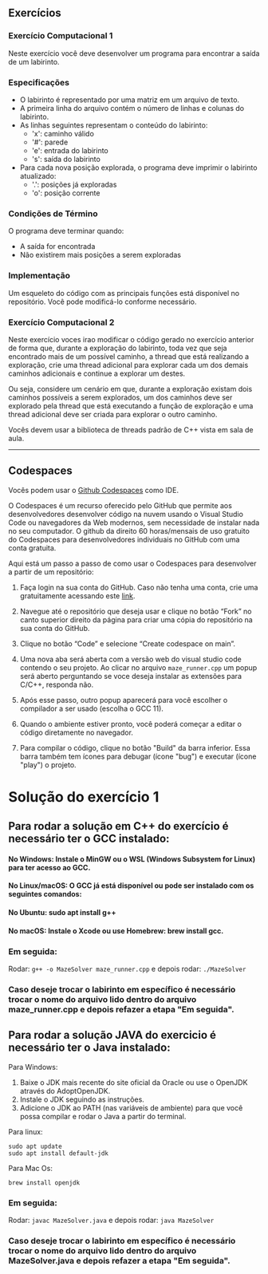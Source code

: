 ## Exercícios

### Exercício Computacional 1

Neste exercício você deve desenvolver um programa para encontrar a saída de um labirinto.

### Especificações

- O labirinto é representado por uma matriz em um arquivo de texto.
- A primeira linha do arquivo contém o número de linhas e colunas do labirinto.
- As linhas seguintes representam o conteúdo do labirinto:
  - 'x': caminho válido
  - '#': parede
  - 'e': entrada do labirinto
  - 's': saída do labirinto
- Para cada nova posição explorada, o programa deve imprimir o labirinto atualizado:
  - '.': posições já exploradas
  - 'o': posição corrente

### Condições de Término
O programa deve terminar quando:
- A saída for encontrada
- Não existirem mais posições a serem exploradas

### Implementação
Um esqueleto do código com as principais funções está disponível no repositório. Você pode modificá-lo conforme necessário.

### Exercício Computacional 2

Neste exercício voces irao modificar o código gerado no exercício anterior de forma que, durante a exploração do labirinto, toda vez que seja encontrado mais de um possível caminho, a thread que está realizando a exploração, crie uma thread adicional para explorar cada um dos demais caminhos adicionais e  continue a explorar um destes.

Ou seja, considere um cenário em que, durante a exploração existam dois caminhos possíveis a serem explorados, um dos caminhos deve ser explorado pela thread que está executando a função de exploração e uma thread adicional deve ser criada para explorar o outro caminho. 

Vocês devem usar a biblioteca de threads padrão de C++ vista em sala de aula.

---

## Codespaces

Vocês podem usar o [Github Codespaces](https://github.com/features/codespaces) como IDE.

O Codespaces é um recurso oferecido pelo GitHub que permite aos desenvolvedores desenvolver código na nuvem usando o Visual Studio Code ou navegadores da Web modernos, sem necessidade de instalar nada no seu computador. O github da direito 60 horas/mensais de uso gratuito do Codespaces para desenvolvedores individuais no GitHub com uma conta gratuita.

Aqui está um passo a passo de como usar o Codespaces para desenvolver a partir de um repositório:

1. Faça login na sua conta do GitHub. Caso não tenha uma conta, crie uma gratuitamente acessando este [link](https://github.com/join). 

2. Navegue até o repositório que deseja usar e clique no botão “Fork” no canto superior direito da página para criar uma cópia do repositório na sua conta do GitHub.

3. Clique no botão “Code” e selecione “Create codespace on main”.

4. Uma nova aba será aberta com a versão web do visual studio code contendo o seu projeto. Ao clicar no arquivo `maze_runner.cpp` um popup será aberto perguntando se voce deseja instalar as extensões para C/C++, responda não.

5. Após esse passo, outro popup aparecerá para você escolher o compilador a ser usado (escolha o GCC 11).

5. Quando o ambiente estiver pronto, você poderá começar a editar o código diretamente no navegador.

6. Para compilar o código, clique no botão "Build" da barra inferior. Essa barra também tem ícones para debugar (ícone "bug") e executar (ícone "play") o projeto.

# Solução do exercício 1

## Para rodar a solução em C++ do exercício é necessário ter o GCC instalado:

#### No Windows: Instale o MinGW ou o WSL (Windows Subsystem for Linux) para ter acesso ao GCC.
#### No Linux/macOS: O GCC já está disponível ou pode ser instalado com os seguintes comandos:
#### No Ubuntu: sudo apt install g++
#### No macOS: Instale o Xcode ou use Homebrew: brew install gcc.

### Em seguida:

Rodar:  ``` g++ -o MazeSolver maze_runner.cpp ```
e depois rodar: ``` ./MazeSolver ```

### Caso deseje trocar o labirinto em específico é necessário trocar o nome do arquivo lido dentro do arquivo maze_runner.cpp e depois refazer a etapa "Em seguida".

## Para rodar a solução JAVA do exercicio é necessário ter o Java instalado:

Para Windows:

1) Baixe o JDK mais recente do site oficial da Oracle ou use o OpenJDK através do AdoptOpenJDK.
2) Instale o JDK seguindo as instruções.
3) Adicione o JDK ao PATH (nas variáveis de ambiente) para que você possa compilar e rodar o Java a partir do terminal.

Para linux:

```
sudo apt update
sudo apt install default-jdk
```

Para Mac Os:

```brew install openjdk```

### Em seguida:

Rodar:  ``` javac MazeSolver.java ```
e depois rodar: ``` java MazeSolver ```

### Caso deseje trocar o labirinto em específico é necessário trocar o nome do arquivo lido dentro do arquivo MazeSolver.java e depois refazer a etapa "Em seguida".

